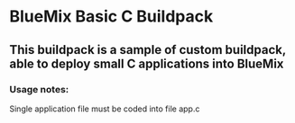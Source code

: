 # BlueMix Basic C Buildpack #

## This buildpack is a sample of custom buildpack, able to deploy small C applications into BlueMix ##

### Usage notes: ###

Single application file must be coded into file app.c
